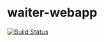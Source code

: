 # waiter-webapp
[![Build Status](https://travis-ci.org/zolamagama/waiter-webapp.svg?branch=main)](https://travis-ci.org/zolamagama/waiter-webapp)